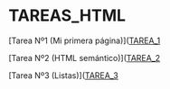# TAREAS_HTML

[Tarea Nº1 (Mi primera página)]([TAREA_1](TAREA_1/index.html)

[Tarea Nº2 (HTML semántico)]([TAREA_2](TAREA_2/index.html)

[Tarea Nº3 (Listas)]([TAREA_3](TAREA_3/index.html)
